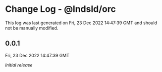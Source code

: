 # Change Log - @lndsld/orc

This log was last generated on Fri, 23 Dec 2022 14:47:39 GMT and should not be manually modified.

## 0.0.1

Fri, 23 Dec 2022 14:47:39 GMT

_Initial release_
